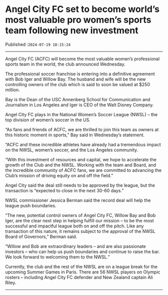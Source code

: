 # Angel City FC set to become world’s most valuable pro women’s sports team following new investment

Published :`2024-07-19 10:15:24`

---

Angel City FC (ACFC) will become the most valuable women’s professional sports team in the world, the club announced Wednesday.

The professional soccer franchise is entering into a definitive agreement with Bob Iger and Willow Bay. The husband and wife will be the new controlling owners of the club which is said to soon be valued at $250 million.

Bay is the Dean of the USC Annenberg School for Communication and Journalism in Los Angeles and Iger is CEO of the Walt Disney Company.

Angel City FC plays in the National Women’s Soccer League (NWSL) – the top division of women’s soccer in the US.

“As fans and friends of ACFC, we are thrilled to join this team as owners at this historic moment in sports,” Bay said in Wednesday’s statement.

“ACFC and these incredible athletes have already had a tremendous impact on the NWSL, women’s soccer, and the Los Angeles community.

“With this investment of resources and capital, we hope to accelerate the growth of the Club and the NWSL. Working with the team and Board, and the incredible community of ACFC fans, we are committed to advancing the Club’s mission of driving equity on and off the field.”

Angel City said the deal still needs to be approved by the league, but the transaction is “expected to close in the next 30-60 days.”

NWSL commissioner Jessica Berman said the record deal will help the league push boundaries.

“The new, potential control owners of Angel City FC, Willow Bay and Bob Iger, are the clear next step in helping fulfill our mission – to be the most successful and impactful league both on and off the pitch. Like any transaction of this nature, it remains subject to the approval of the NWSL Board of Governors,” Berman said.

“Willow and Bob are extraordinary leaders – and are also passionate investors – who can help us push boundaries and continue to raise the bar. We look forward to welcoming them to the NWSL.”

Currently, the club and the rest of the NWSL are on a league break for the upcoming Summer Games in Paris. There are 56 NWSL players on Olympic rosters – including Angel City FC defender and New Zealand captain Ali Riley.

---

